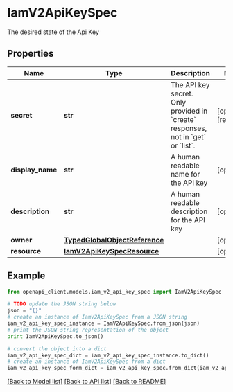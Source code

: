 # IamV2ApiKeySpec

The desired state of the Api Key

## Properties
Name | Type | Description | Notes
------------ | ------------- | ------------- | -------------
**secret** | **str** | The API key secret. Only provided in &#x60;create&#x60; responses, not in &#x60;get&#x60; or &#x60;list&#x60;. | [optional] [readonly] 
**display_name** | **str** | A human readable name for the API key | [optional] 
**description** | **str** | A human readable description for the API key | [optional] 
**owner** | [**TypedGlobalObjectReference**](TypedGlobalObjectReference.md) |  | [optional] 
**resource** | [**IamV2ApiKeySpecResource**](IamV2ApiKeySpecResource.md) |  | [optional] 

## Example

```python
from openapi_client.models.iam_v2_api_key_spec import IamV2ApiKeySpec

# TODO update the JSON string below
json = "{}"
# create an instance of IamV2ApiKeySpec from a JSON string
iam_v2_api_key_spec_instance = IamV2ApiKeySpec.from_json(json)
# print the JSON string representation of the object
print IamV2ApiKeySpec.to_json()

# convert the object into a dict
iam_v2_api_key_spec_dict = iam_v2_api_key_spec_instance.to_dict()
# create an instance of IamV2ApiKeySpec from a dict
iam_v2_api_key_spec_form_dict = iam_v2_api_key_spec.from_dict(iam_v2_api_key_spec_dict)
```
[[Back to Model list]](../ccloud/README.md#documentation-for-models) [[Back to API list]](../ccloud/README.md#documentation-for-api-endpoints) [[Back to README]](../ccloud/README.md)


